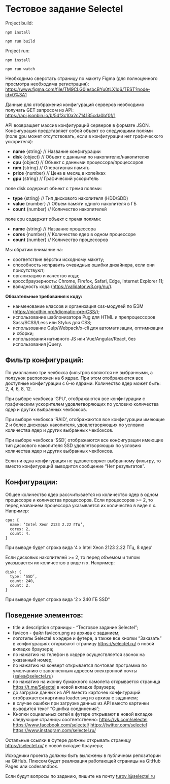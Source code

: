 # Тестовое задание Selectel

Project build:

`npm install`

`npm run build`

Project run:

`npm install`

`npm run watch`

Необходимо сверстать страницу по макету Figma (для полноценного просмотра необходима регистрация):
https://www.figma.com/file/TM9CLG0IesbcBYu0tLX1d6/TEST?node-id=0%3A1

Данные для отображения конфигураций серверов необходимо получать GET запросом из API:
https://api.jsonbin.io/b/5df3c10a2c714135cda0bf0f/1

API возвращает массив конфигураций серверов в формате JSON. Конфигурация представляет собой объект со следующими полями (поле gpu может отсутствовать, если в конфигурации нет графического ускорителя):

- **name** {string} // Название конфигурации
- **disk** {object} // Объект с данными по накопителю/накопителях
- **cpu** {object} // Объект с данными процессора/процессоров
- **ram** {string} // Оперативная память
- **price** {number} // Цена в месяц в копейках
- **gpu** {string} // Графический ускоритель

поле disk содержит объект с тремя полями:

- **type** {string} // Тип дискового накопителя (HDD/SDD)
- **value** {number} // Объем памяти одного накопителя в ГБ
- **count** {number} // Количество накопителей

поле cpu содержит объект с тремя полями:

- **name** {string} // Название процессора
- **cores** {number} // Количество ядер в одном процессоре
- **count** {number} // Количество процессоров

Мы обратим внимание на:

- соответствие вёрстки исходному макету;
- способность исправить очевидные ошибки дизайнера, если они присутствуют;
- организацию и качество кода;
- кроссбраузерность: Chrome, Firefox, Safari, Edge, Internet Explorer 11;
- валидность кода (https://validator.w3.org/nu/).

**Обязательные требования к коду:**

- наименование классов и организация css-модулей по БЭМ (https://nicothin.pro/idiomatic-pre-CSS/);
- использование шаблонизатора Pug для HTML и препроцессоров Sass/SCSS/Less или Stylus для CSS;
- использование Gulp/Webpack/x-cli для автоматизации, оптимизации и сборки;
- использования нативного JS или Vue/Angular/React, без использования jQuery.

## Фильтр конфигураций:

По умолчанию три чекбокса фильтров являются не выбранными, а ползунок расположен на 6 ядрах. При этом отображаются все доступные конфигурации с 6-ю ядрами. Количество ядер может быть: 2, 4, 6, 8, 12.

При выборе чекбокса ‘GPU’, отображаются все конфигурации с графическим ускорителем удовлетворяющих по условию количества ядер и других выбранных чекбоксов.

При выборе чекбокса ‘RAID’, отображаются все конфигурации имеющие 2 и более дисковых накопителя, удовлетворяющих по условию количества ядер и других выбранных чекбоксов.

При выборе чекбокса ‘SSD’, отображаются все конфигурации имеющие тип дискового накопителя SSD удовлетворяющих по условию количества ядер и других выбранных чекбоксов.

Если ни одна конфигурация не удовлетворяет выбранному фильтру, то вместо конфигураций выводится сообщение “Нет результатов”.

## Конфигурации:

Общее количество ядер рассчитывается из количество ядер в одном процессоре и количества процессоров. Если процессоров >= 2, то перед названием процессора указывается их количество в виде n x.
Например:

    сpu: {
      name: ‘Intel Xeon 2123 2.22 ГГц’,
      cores: 2,
      count: 4.
    }

При выводе будет строка вида ‘4 x Intel Xeon 2123 2.22 ГГц, 8 ядер’

Если дисковых накопителей >= 2, то перед объемом и типом указывается их количество в виде n x.
Например:

    disk: {
      type: ‘SSD’,
      count: 240,
      count: 2.
    }

При выводе будет строка вида ‘2 x 240 ГБ SSD’’

## Поведение элементов:

- title и description страницы - “Тестовое задание Selectel”;
- favicon - файл favicon.png из архива с заданием;
- логотипы Selectel в хэдере и футере, а также все кнопки “Заказать” в конфигурациях открывают страницу https://selectel.ru/ в новой вкладке браузера;
- по нажатию на телефон в хэдере осуществляется звонок на указанный номер;
- по нажатию на конверт открывается почтовая программа по умолчанию с заполненным адресом электронной почты (sales@selectel.ru)
- по нажатию на иконку бумажного самолета открывается страница https://t.me/Selectel в новой вкладке браузера;
- до загрузки данных из API вместо карточек конфигураций отображается картинка loader.svg из архива с заданием;
- в случае ошибки при загрузке данных из API вместо картинки выводится текст “Ошибка соединения”;
- Кнопки социальных сетей в футере открывают в новой вкладке следующие страницы соответственно:
  https://vk.com/selectel
  https://www.facebook.com/selectel/
  https://twitter.com/selectel
  https://www.instagram.com/selectel.ru/

Остальные ссылки в футере должны открывать страницу https://selectel.ru/ в новой вкладке браузера;

Исходники проекта должны быть выложены в публичном репозитории на GitHub. Плюсом будет реализация работающей страницы на GitHub Pages или codesandbox.

Если будут вопросы по заданию, пишите на почту turov.i@selectel.ru
